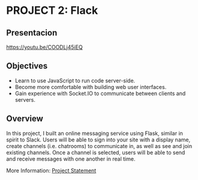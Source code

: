 # PROJECT 2: Flack

## Presentacion
https://youtu.be/COODLj45iEQ

## Objectives 
* Learn to use JavaScript to run code server-side.
* Become more comfortable with building web user interfaces.
* Gain experience with Socket.IO to communicate between clients and servers.

## Overview
In this project, I built an online messaging service using Flask, similar in spirit to Slack. Users will be able to sign into your site with a display name, create channels (i.e. chatrooms) to communicate in, as well as see and join existing channels. Once a channel is selected, users will be able to send and receive messages with one another in real time. 

More Information: [Project Statement](https://docs.cs50.net/web/2018/x/projects/2/project2.html)
